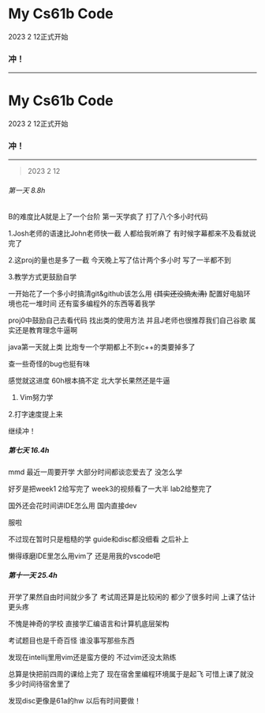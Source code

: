 # My Cs61b Code

2023 2 12正式开始

### 冲！

*****

# My Cs61b Code

2023 2 12正式开始

### 冲！

*****

> 2023 2 12

###### 第一天 8.8h

B的难度比A就是上了一个台阶 第一天学疯了 打了八个多小时代码

1.Josh老师的语速比John老师快一截 人都给我听麻了 有时候字幕都来不及看就说完了

2.这proj的量也是多了一截 今天晚上写了估计两个多小时 写了一半都不到

3.教学方式更鼓励自学

一开始花了一个多小时搞清git&github该怎么用 ~~(其实还没搞太清)~~ 配置好电脑环境也花一堆时间 还有蛮多编程外的东西等着我学

proj0中鼓励自己去看代码 找出类的使用方法 并且J老师也很推荐我们自己谷歌 属实还是教育理念牛逼啊

java第一天就上类 比炮专一个学期都上不到c++的类要掉多了

查一些奇怪的bug也挺有味

感觉就这进度 60h根本搞不定 北大学长果然还是牛逼

1. Vim努力学

2.打字速度提上来

继续冲！

##### 第七天 16.4h

mmd 最近一周要开学 大部分时间都谈恋爱去了 没怎么学

好歹是把week1 2给写完了 week3的视频看了一大半 lab2给整完了

国外还会花时间讲IDE怎么用 国内直接dev

服啦

不过现在暂时只是粗糙的学 guide和disc都没细看 之后补上

懒得琢磨IDE里怎么用vim了 还是用我的vscode吧 

##### 第十一天 25.4h

开学了果然自由时间就少多了 考试周还算是比较闲的 都少了很多时间 上课了估计更头疼

不愧是神奇的学校 直接学汇编语言和计算机底层架构

考试题目也是千奇百怪 谁没事写那些东西

发现在intellij里用vim还是蛮方便的 不过vim还没太熟练

总算是快把前四周的课给上完了 现在宿舍里编程环境属于是起飞 可惜上课了就没多少时间待宿舍里了

发现disc更像是61a的hw 以后有时间要做！
